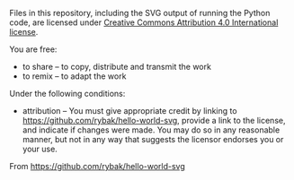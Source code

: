 Files in this repository, including the SVG output of running the Python code,
are licensed under [Creative Commons Attribution 4.0 International license](https://creativecommons.org/licenses/by/4.0/deed.en).

You are free:

- to share – to copy, distribute and transmit the work
- to remix – to adapt the work

Under the following conditions:

- attribution – You must give appropriate credit by linking to
  <https://github.com/rybak/hello-world-svg>, provide a link to the license, and
  indicate if changes were made.  You may do so in any reasonable manner, but
  not in any way that suggests the licensor endorses you or your use.

From https://github.com/rybak/hello-world-svg
